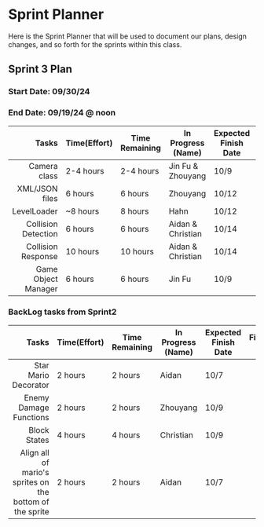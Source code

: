 # Sprint Planner
Here is the Sprint Planner that will be used to document our plans, design changes, and so forth for the sprints within this class.

## Sprint 3 Plan

### Start Date: 09/30/24 
### End Date: 09/19/24 @ noon

| Tasks | Time(Effort) | Time Remaining | In Progress (Name) | Expected Finish Date | Finished Date |
|------:|--------------|----------------|--------------------|----------------------|---------------|
| Camera class | 2-4 hours| 2-4 hours | Jin Fu & Zhouyang | 10/9 |  |
| XML/JSON files | 6 hours | 6 hours | Zhouyang | 10/12 | |
| LevelLoader | ~8 hours | 8 hours | Hahn | 10/12 | | |
| Collision Detection | 6 hours | 6 hours | Aidan & Christian | 10/14 |
| Collision Response  | 10 hours | 10 hours | Aidan & Christian | 10/14 |
| Game Object Manager | 6 hours | 6 hours | Jin Fu | 10/9 | |


### BackLog tasks from Sprint2 
| Tasks | Time(Effort) | Time Remaining | In Progress (Name) | Expected Finish Date | Finished Date |
|------:|--------------|----------------|--------------------|----------------------|---------------|
| Star Mario Decorator | 2 hours | 2 hours | Aidan | 10/7 | |
|  Enemy Damage Functions | 2 hours | 2 hours | Zhouyang | 10/9| |
| Block States | 4 hours | 4 hours | Christian | 10/9 | |
| Align all of mario's sprites on the bottom of the sprite | 2 hours | 2 hours| Aidan | 10/7 | |
